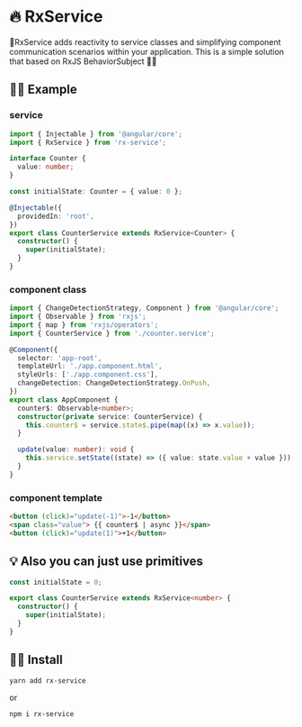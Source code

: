 # 🔥 RxService

 💪RxService adds reactivity to service classes and simplifying component communication scenarios within your application. This is a simple solution that based on RxJS BehaviorSubject 🐱‍🚀

## 👨‍💻 Example

### service
```  typescript
import { Injectable } from '@angular/core';
import { RxService } from 'rx-service';

interface Counter {
  value: number;
}

const initialState: Counter = { value: 0 };

@Injectable({
  providedIn: 'root',
})
export class CounterService extends RxService<Counter> {
  constructor() {
    super(initialState);
  }
}
```
### component class
```  typescript
import { ChangeDetectionStrategy, Component } from '@angular/core';
import { Observable } from 'rxjs';
import { map } from 'rxjs/operators';
import { CounterService } from './counter.service';

@Component({
  selector: 'app-root',
  templateUrl: './app.component.html',
  styleUrls: ['./app.component.css'],
  changeDetection: ChangeDetectionStrategy.OnPush,
})
export class AppComponent {
  counter$: Observable<number>;
  constructor(private service: CounterService) {
    this.counter$ = service.state$.pipe(map((x) => x.value));
  }

  update(value: number): void {
    this.service.setState((state) => ({ value: state.value + value }));
  }
}
```
### component template
``` html
<button (click)="update(-1)">-1</button>
<span class="value"> {{ counter$ | async }}</span>
<button (click)="update(1)">+1</button>
```

## 💡 Also you can just use primitives 
```  typescript
const initialState = 0;

export class CounterService extends RxService<number> {
  constructor() {
    super(initialState);
  }
}
```

## 🧞‍♂️ Install  
```
yarn add rx-service
```
or
```
npm i rx-service
```
